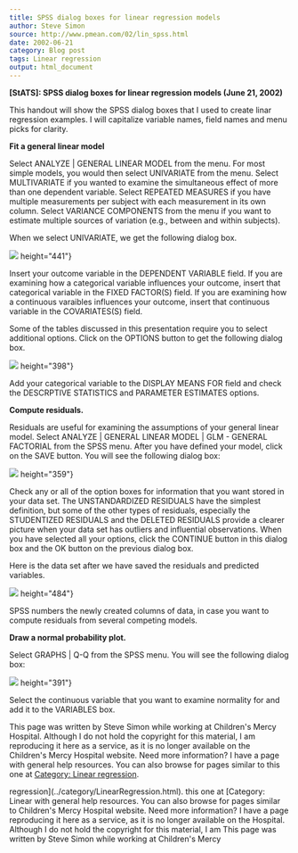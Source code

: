 ```yaml
---
title: SPSS dialog boxes for linear regression models
author: Steve Simon
source: http://www.pmean.com/02/lin_spss.html
date: 2002-06-21
category: Blog post
tags: Linear regression
output: html_document
---
```

****[StATS]:** SPSS dialog boxes for linear
regression models (June 21, 2002)**

This handout will show the SPSS dialog boxes that I used to create linar
regression examples. I will capitalize variable names, field names and
menu picks for clarity.

**Fit a general linear model**

Select ANALYZE | GENERAL LINEAR MODEL from the menu. For most simple
models, you would then select UNIVARIATE from the menu. Select
MULTIVARIATE if you wanted to examine the simultaneous effect of more
than one dependent variable. Select REPEATED MEASURES if you have
multiple measurements per subject with each measurement in its own
column. Select VARIANCE COMPONENTS from the menu if you want to estimate
multiple sources of variation (e.g., between and within subjects).

When we select UNIVARIATE, we get the following dialog box.

![](http://www.pmean.com/images/images/02/lin_spss01.gif)
height="441"}

Insert your outcome variable in the DEPENDENT VARIABLE field. If you are
examining how a categorical variable influences your outcome, insert
that categorical variable in the FIXED FACTOR(S) field. If you are
examining how a continuous varaibles influences your outcome, insert
that continuous variable in the COVARIATES(S) field.

Some of the tables discussed in this presentation require you to select
additional options. Click on the OPTIONS button to get the following
dialog box.

![](http://www.pmean.com/images/images/02/lin_spss02.gif)
height="398"}

Add your categorical variable to the DISPLAY MEANS FOR field and check
the DESCRPTIVE STATISTICS and PARAMETER ESTIMATES options.

**Compute residuals.**

Residuals are useful for examining the assumptions of your general
linear model. Select ANALYZE | GENERAL LINEAR MODEL | GLM - GENERAL
FACTORIAL from the SPSS menu. After you have defined your model, click
on the SAVE button. You will see the following dialog box:

![](http://www.pmean.com/images/images/02/lin_spss03.gif)
height="359"}

Check any or all of the option boxes for information that you want
stored in your data set. The UNSTANDARDIZED RESIDUALS have the simplest
definition, but some of the other types of residuals, especially the
STUDENTIZED RESIDUALS and the DELETED RESIDUALS provide a clearer
picture when your data set has outliers and influential observations.
When you have selected all your options, click the CONTINUE button in
this dialog box and the OK button on the previous dialog box.

Here is the data set after we have saved the residuals and predicted
variables.

![](http://www.pmean.com/images/images/02/lin_spss04.gif)
height="484"}

SPSS numbers the newly created columns of data, in case you want to
compute residuals from several competing models.

**Draw a normal probability plot.**

Select GRAPHS | Q-Q from the SPSS menu. You will see the following
dialog box:

![](http://www.pmean.com/images/images/02/lin_spss05.gif)
height="391"}

Select the continuous variable that you want to examine normality for
and add it to the VARIABLES box.

This page was written by Steve Simon while working at Children's Mercy
Hospital. Although I do not hold the copyright for this material, I am
reproducing it here as a service, as it is no longer available on the
Children's Mercy Hospital website. Need more information? I have a page
with general help resources. You can also browse for pages similar to
this one at [Category: Linear
regression](../category/LinearRegression.html).
<!---More--->
regression](../category/LinearRegression.html).
this one at [Category: Linear
with general help resources. You can also browse for pages similar to
Children's Mercy Hospital website. Need more information? I have a page
reproducing it here as a service, as it is no longer available on the
Hospital. Although I do not hold the copyright for this material, I am
This page was written by Steve Simon while working at Children's Mercy

<!---Do not use
****[StATS]:** SPSS dialog boxes for linear
This page was written by Steve Simon while working at Children's Mercy
Hospital. Although I do not hold the copyright for this material, I am
reproducing it here as a service, as it is no longer available on the
Children's Mercy Hospital website. Need more information? I have a page
with general help resources. You can also browse for pages similar to
this one at [Category: Linear
regression](../category/LinearRegression.html).
--->


